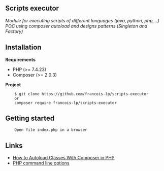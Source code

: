 ## Scripts executor
*Module for executing scripts of different languages (java, python, php,...)*
<br/>*POC using composer autoload and designs patterns (Singleton and Factory)*

## Installation

__Requirements__
 - PHP (>= 7.4.23)
 - Composer (>= 2.0.3)

__Project__
```
	$ git clone https://github.com/francois-lp/scripts-executor
	or
	composer require francois-lp/scripts-executor
```

## Getting started
```
    Open file index.php in a browser
```

## Links
* [How to Autoload Classes With Composer in PHP](https://code.tutsplus.com/tutorials/how-to-autoload-classes-with-composer-in-php--cms-35649)
* [PHP command line options](https://www.php.net/manual/en/features.commandline.options.php)
